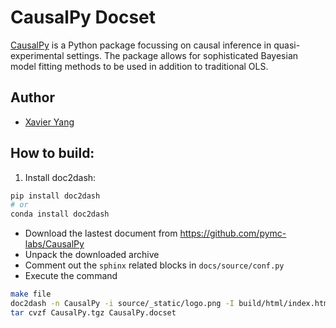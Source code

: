 # CausalPy Docset

[CausalPy](https://github.com/pymc-labs/CausalPy) is a Python package focussing on causal inference in quasi-experimental settings. The package allows for sophisticated Bayesian model fitting methods to be used in addition to traditional OLS.

## Author

- [Xavier Yang](https://github.com/ivaquero)

## How to build:

1. Install doc2dash:

```bash
pip install doc2dash
# or
conda install doc2dash
```

- Download the lastest document from https://github.com/pymc-labs/CausalPy
- Unpack the downloaded archive
- Comment out the `sphinx` related blocks in `docs/source/conf.py`
- Execute the command

```bash
make file
doc2dash -n CausalPy -i source/_static/logo.png -I build/html/index.html -v build/html
tar cvzf CausalPy.tgz CausalPy.docset
```
